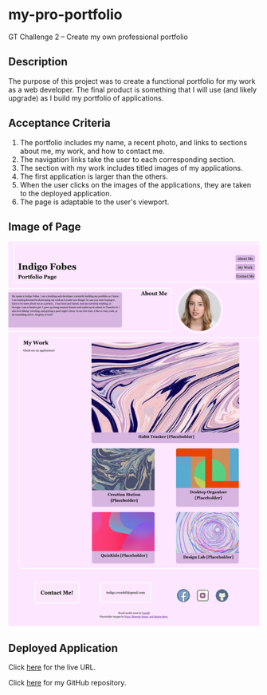 # my-pro-portfolio
GT Challenge 2 – Create my own professional portfolio

## Description
The purpose of this project was to create a functional portfolio for my work as a web developer. The final product is something that I will use (and likely upgrade) as I build my portfolio of applications.

## Acceptance Criteria
1. The portfolio includes my name, a recent photo, and links to sections about me, my work, and how to contact me.
2. The navigation links take the user to each corresponding section.
3. The section with my work includes titled images of my applications. 
4. The first application is larger than the others.
5. When the user clicks on the images of the applications, they are taken to the deployed application.
6. The page is adaptable to the user's viewport.

## Image of Page
![Screenshot](Portfolio-Screenshot-2.png)

## Deployed Application
Click [here](https://indigofobes.github.io/my-pro-portfolio/develop) for the live URL.

Click [here](https://github.com/IndigoFobes/my-pro-portfolio.git) for my GitHub repository.
